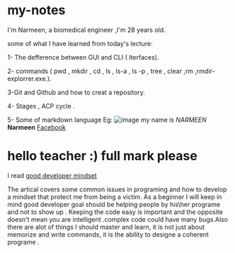 # my-notes
I'm Narmeen,  a biomedical engineer ,I'm 28 years old.


some of  what I have learned from today's lecture:


 1- The defference between GUI and CLI ( Iterfaces).

 2- commands ( pwd , mkdir , cd , ls , ls-a , ls -p , tree , clear ,rm ,rmdir- explorrer.exe.).

 3-Git and Github and how to creat a repository.

 4- Stages , ACP cycle .

5- Some of markdown language Eg:
![image](all/wallpaper/363b62b9-bf35555.jpg)
my name is *NARMEEN*
**Narmeen**
[Facebook](https://ar-ar.facebook.com/)

# hello teacher :) full mark please 




I read [good developer mindset](https://www.freecodecamp.org/news/learn-the-fundamentals-of-a-good-developer-mindset-in-15-minutes-81321ab8a682/)

The artical covers some common issues in programing and how to develop a mindset that protect me from being a victim. As a beginner I will keep in mind good developer goal should be helping people by his\her programe and not to show up . Keeping the code easy is important and the opposite doesn't mean you are intelligent .complex code could have many bugs.Also there are alot of things I should master and learn, it is not just about memorize and write commands, it is the ability to  designe a coherent programe .